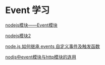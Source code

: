 # Event 学习


[nodejs模块——Event模块](http://www.cnblogs.com/starof/p/5035522.html)

[nodejs模块2](http://www.cnblogs.com/zhongweiv/p/nodejs_events.html)

[node.js 如何继承 events 自定义事件及触发函数](http://yijiebuyi.com/blog/1a8cb4bf8510f8e9267c2873b4cdda33.html)

[nodjs中event模块与http模块的连用](http://www.cnblogs.com/starof/p/5035522.html)